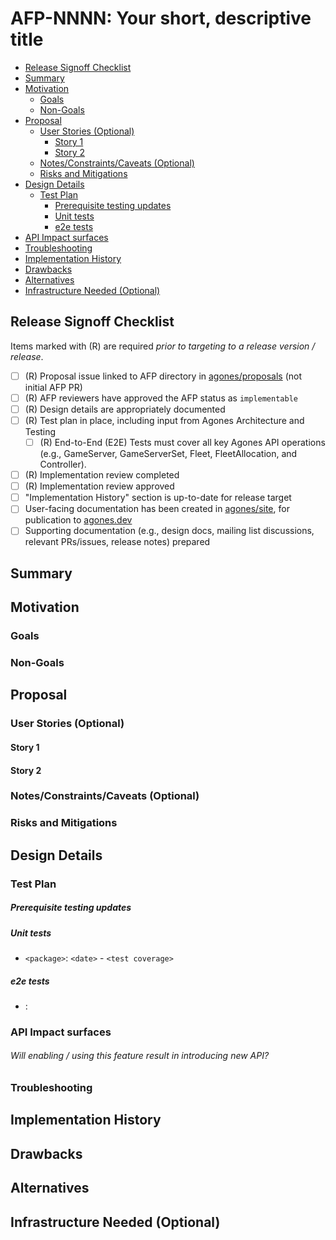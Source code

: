 <!--
**Note:** When your AFP is complete, all of these comment blocks should be removed.

To get started with this template:

- [ ] **Create an issue in agones/docs/proposals**
  When filing an feature tracking issue, please make sure to complete all
  fields in that template. One of the fields asks for a link to the AFP. You
  can leave that blank until this AFP is filed, and then go back to the
  feature and add the link.
- [ ] **Make a copy of this template directory.**
  Copy this template into the owning docs/proposals directory and name it
  `NNNN-short-descriptive-title`, where `NNNN` is the issue number (with no
  leading-zero padding) assigned to your proposal above.
- [ ] **Fill out as much of the afp.yaml file as you can.**
  At minimum, you should fill in the "Title", "AFP-Number", "Authors",
  "Status", and date-related fields.
- [ ] **Fill out this file as best you can.**
  At minimum, you should fill in the "Summary" and "Motivation" sections.
  These should be easy if you've preflighted the idea of the AFP.
- [ ] **Create a PR for this AFP.**
  Assign it to the relevant people for approval.
- [ ] **Merge early and iterate.**
  Avoid getting hung up on specific details and instead aim to get the goals of
  the AFP clarified and merged quickly. The best way to do this is to just
  start with the high-level sections and fill out details incrementally in
  subsequent PRs.

Just because a AFP is merged does not mean it is complete or approved. Any AFP
marked as `provisional` is a working document and subject to change. You can
denote sections that are under active debate as follows:

```
<<[UNRESOLVED optional short context or usernames ]>>
Stuff that is being argued.
<<[/UNRESOLVED]>>
```

When editing AFPs, aim for tightly-scoped, single-topic PRs to keep discussions
focused. If you disagree with what is already in a document, open a new PR
with suggested changes.

The canonical place for the latest set of instructions (and the likely source
of this file) is [here](/docs/proposals/NNNN-afp-template/README.md).

**Note:** Any PRs to move a AFP to `implementable`, or significant changes once
it is marked `implementable`, must be approved by each of the AFP reviewers.
If none of those reviewers are still appropriate, then changes to that list
should be approved by the remaining reviewers).
-->

# AFP-NNNN: Your short, descriptive title

<!--
This is the title of your AFP. Keep it short, simple, and descriptive. A good
title can help communicate what the AFP is and should be considered as part of
any review.
-->

<!--
A table of contents is helpful for quickly jumping to sections of a AFP and for
highlighting any additional information provided beyond the standard AFP
template.
-->

<!-- toc -->
- [Release Signoff Checklist](#release-signoff-checklist)
- [Summary](#summary)
- [Motivation](#motivation)
  - [Goals](#goals)
  - [Non-Goals](#non-goals)
- [Proposal](#proposal)
  - [User Stories (Optional)](#user-stories-optional)
    - [Story 1](#story-1)
    - [Story 2](#story-2)
  - [Notes/Constraints/Caveats (Optional)](#notesconstraintscaveats-optional)
  - [Risks and Mitigations](#risks-and-mitigations)
- [Design Details](#design-details)
  - [Test Plan](#test-plan)
      - [Prerequisite testing updates](#prerequisite-testing-updates)
      - [Unit tests](#unit-tests)
      - [e2e tests](#e2e-tests)
- [API Impact surfaces](#api-impact-surfaces)
- [Troubleshooting](#troubleshooting)
- [Implementation History](#implementation-history)
- [Drawbacks](#drawbacks)
- [Alternatives](#alternatives)
- [Infrastructure Needed (Optional)](#infrastructure-needed-optional)
<!-- /toc -->

## Release Signoff Checklist

<!--
**ACTION REQUIRED:** In order to merge code into a release, there must be an
issue in [agones/proposals] referencing this AFP and targeting a release
version **before the [Feature Freeze](https://github.com/googleforgames/agones/tree/main/site/content/en/blog/releases)
of the targeted release**.

For features that make changes to code or processes/procedures in core
Agones.e., [googleforgames/agones], we require the following Release
Signoff checklist to be completed.

Check these off as they are completed for the Release Team to track. These
checklist items _must_ be updated for the proposal to be released.
-->

Items marked with (R) are required *prior to targeting to a release version / release*.

- [ ] (R) Proposal issue linked to AFP directory in [agones/proposals] (not initial AFP PR)
- [ ] (R) AFP reviewers have approved the AFP status as `implementable`
- [ ] (R) Design details are appropriately documented
- [ ] (R) Test plan in place, including input from Agones Architecture and Testing
  - [ ] (R) End-to-End (E2E) Tests must cover all key Agones API operations (e.g., GameServer, GameServerSet, Fleet, FleetAllocation, and Controller).
- [ ] (R) Implementation review completed
- [ ] (R) Implementation review approved
- [ ] "Implementation History" section is up-to-date for release target
- [ ] User-facing documentation has been created in [agones/site], for publication to [agones.dev]
- [ ] Supporting documentation (e.g., design docs, mailing list discussions, relevant PRs/issues, release notes) prepared

<!--
**Note:** This checklist is iterative and should be reviewed and updated every time this proposals is being considered for a release target.
-->

[agones.dev]: https://agones.dev
[agones/proposals]: https://github.com/googleforgames/agones/tree/main/docs/proposals
[googleforgames/agones]: https://github.com/googleforgames/agones
[agones/site]: https://github.com/googleforgames/agones/tree/main/site

## Summary

<!--
This section is incredibly important for producing high-quality, user-focused
documentation such as release notes or a development roadmap. It should be
possible to collect this information before implementation begins, in order to
avoid requiring implementors to split their attention between writing release
notes and implementing the feature itself. AFP editors and Docs
should help to ensure that the tone and content of the `Summary` section is
useful for a wide audience.

A good summary is probably at least a paragraph in length.

Both in this section and below, follow the guidelines of the [documentation
style guide]. In particular, wrap lines to a reasonable length, to make it
easier for reviewers to cite specific portions, and to minimize diff churn on
updates.

[documentation style guide]: https://github.com/kubernetes/community/blob/master/contributors/guide/style-guide.md
-->

## Motivation

<!--
This section is for explicitly listing the motivation, goals, and non-goals of
this AFP. Describe why the change is important and the benefits to users. The
motivation section can optionally provide links to [experience reports] to
demonstrate the interest in a AFP within the wider Agones community.

[experience reports]: https://github.com/golang/go/wiki/ExperienceReports
-->

### Goals

<!--
List the specific goals of the AFP. What is it trying to achieve? How will we
know that this has succeeded?
-->

### Non-Goals

<!--
What is out of scope for this AFP? Listing non-goals helps to focus discussion
and make progress.
-->

## Proposal

<!--
This is where we get down to the specifics of what the proposal actually is.
This should have enough detail that reviewers can understand exactly what
you're proposing, but should not include things like API designs or
implementation. What is the desired outcome and how do we measure success?.
The "Design Details" section below is for the real
nitty-gritty.
-->

### User Stories (Optional)

<!--
Detail the things that people will be able to do if this AFP is implemented.
Include as much detail as possible so that people can understand the "how" of
the system. The goal here is to make this feel real for users without getting
bogged down.
-->

#### Story 1

#### Story 2

### Notes/Constraints/Caveats (Optional)

<!--
What are the caveats to the proposal?
What are some important details that didn't come across above?
Go in to as much detail as necessary here.
This might be a good place to talk about core concepts and how they relate.
-->

### Risks and Mitigations

<!--
What are the risks of this proposal, and how do we mitigate? Think broadly.
For example, consider both security and how this will impact the larger
Agones ecosystem.

How will security be reviewed, and by whom?

How will performance be evaluated, and by whom?

Consider including folks who also contribute outside the team or workgroup.
-->

## Design Details

<!--
This section should contain enough information that the specifics of your
change are understandable. This may include API specs (though not always
required) or even code snippets. If there's any ambiguity about HOW your
proposal will be implemented, this is the place to discuss them.
-->

### Test Plan

<!--
**Note:** *Not required until targeted at a release.*
The goal is to ensure that we don't accept enhancements with inadequate testing.

All code is expected to have adequate tests (eventually with coverage
expectations). Please adhere to the [Agones testing guidelines][testing-guidelines]
when drafting this test plan.

[testing-guidelines]: https://github.com/googleforgames/agones/tree/main/build#testing-and-building
-->

##### Prerequisite testing updates

<!--
Based on reviewers feedback describe what additional tests need to be added prior
implementing this proposal to ensure the enhancements have also solid foundations.
-->

##### Unit tests

<!--
In principle every added code should have complete unit test coverage, so providing
the exact set of tests will not bring additional value.
However, if complete unit test coverage is not possible, explain the reason of it
together with explanation why this is acceptable.
-->

- `<package>`: `<date>` - `<test coverage>`

##### e2e tests

<!--
This question should be filled when targeting a release.
Describe what tests will be added to ensure proper quality of the proposal.
-->

- <test>: <link to test coverage>


### API Impact surfaces

<!--
This section provides detailed information regarding the impact of enabling or 
using a specific feature, particularly in relation to API calls and types. 
The answers to the following questions are crucial for understanding the changes 
to the system and ensuring efficient integration and usage.
-->

###### Will enabling / using this feature result in introducing new API?

<!--
Describe them, providing:
  - API details
-->

### Troubleshooting

<!--
Please provide details for this section. For final releases, 
reviewers will confirm answers based on practical experience. This information 
may later be expanded into a dedicated playbook with monitoring details.
-->

## Implementation History

<!--
Major milestones in the lifecycle of a AFP should be tracked in this section.
Major milestones might include:
- the `Summary` and `Motivation` sections being merged
- the `Proposal` section being merged, signaling agreement on a proposed design
- the date implementation started
- the first Agones release where an initial version of the AFP was available
- the version of Agones where the AFP graduated to general availability
- when the AFP was retired or superseded
-->

## Drawbacks

<!--
Why should this AFP _not_ be implemented?
-->

## Alternatives

<!--
What other approaches did you consider, and why did you rule them out? These do
not need to be as detailed as the proposal, but should include enough
information to express the idea and why it was not acceptable.
-->

## Infrastructure Needed (Optional)

<!-- 
Use this section to specify any infrastructure needs for the project. 
Examples include: - Requesting a new subproject or repository - Setting up 
GitHub permissions or automation - Provisioning CI/CD resources - Any additional 
tooling or integrations. Listing these here allows a proposal to get 
the process for these resources started right away.
-->
